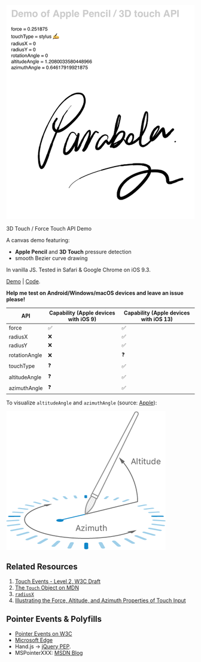 ![Screenshot](demo.jpg)

3D Touch / Force Touch API Demo

A canvas demo featuring:

- __Apple Pencil__ and __3D Touch__ pressure detection
- smooth Bezier curve drawing

In vanilla JS. Tested in Safari & Google Chrome on iOS 9.3.

[Demo](http://quietshu.github.io/apple-pencil-safari-api-test) | [Code](https://github.com/quietshu/apple-pencil-safari-api-test/blob/gh-pages/index.html).

__Help me test on Android/Windows/macOS devices and leave an issue please!__

|API |Capability (Apple devices with iOS 9)|Capability (Apple devices with iOS 13)|
|---|---|---|
|force|:white_check_mark:|:white_check_mark:|
|radiusX|:x:|:white_check_mark:|
|radiusY|:x:|:white_check_mark:|
|rotationAngle|:x:|:question:|
|touchType|:question:|:white_check_mark:|
|altitudeAngle|:question:|:white_check_mark:|
|azimuthAngle|:question:|:white_check_mark:|

To visualize `altitudeAngle` and `azimuthAngle` (source: [Apple](https://developer.apple.com/documentation/uikit/touches_presses_and_gestures/illustrating_the_force_altitude_and_azimuth_properties_of_touch_input)):

![Apple Pencil](apple-pencil.png)

## Related Resources

1. [Touch Events - Level 2, W3C Draft](https://w3c.github.io/touch-events/#widl-Touch-force)
2. [The `Touch` Object on MDN](https://developer.mozilla.org/en-US/docs/Web/API/Touch)
3. [`radiusX`](https://developer.mozilla.org/en-US/docs/Web/API/Touch/radiusX)
4. [Illustrating the Force, Altitude, and Azimuth Properties of Touch Input](https://developer.apple.com/documentation/uikit/touches_presses_and_gestures/illustrating_the_force_altitude_and_azimuth_properties_of_touch_input)

## Pointer Events & Polyfills

- [Pointer Events on W3C](https://www.w3.org/TR/pointerevents/#h2_intro)
- [Microsoft Edge](https://msdn.microsoft.com/en-us/library/dn433244%28v=vs.85%29.aspx?f=255&MSPPError=-2147217396)
- Hand.js -> [jQuery PEP](https://github.com/jquery/PEP).
- MSPointerXXX: [MSDN Blog](https://blogs.msdn.microsoft.com/eternalcoding/2013/02/20/hand-js-a-polyfill-for-supporting-pointer-events-on-every-browser/)
